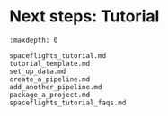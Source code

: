 # Next steps: Tutorial

```{toctree}
:maxdepth: 0

spaceflights_tutorial.md
tutorial_template.md
set_up_data.md
create_a_pipeline.md
add_another_pipeline.md
package_a_project.md
spaceflights_tutorial_faqs.md
```
